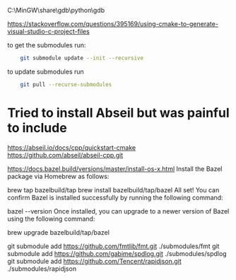 C:\MinGW\share\gdb\python\gdb

https://stackoverflow.com/questions/395169/using-cmake-to-generate-visual-studio-c-project-files

to get the submodules run:

```bash
	git submodule update --init --recursive
```

to update submodules run

```bash
	git pull --recurse-submodules
```

# Tried to install Abseil but was painful to include

https://abseil.io/docs/cpp/quickstart-cmake
https://github.com/abseil/abseil-cpp.git

https://docs.bazel.build/versions/master/install-os-x.html
Install the Bazel package via Homebrew as follows:

brew tap bazelbuild/tap
brew install bazelbuild/tap/bazel
All set! You can confirm Bazel is installed successfully by running the following command:

bazel --version
Once installed, you can upgrade to a newer version of Bazel using the following command:

brew upgrade bazelbuild/tap/bazel

git submodule add https://github.com/fmtlib/fmt.git ./submodules/fmt
git submodule add https://github.com/gabime/spdlog.git ./submodules/spdlog
git submodule add https://github.com/Tencent/rapidjson.git ./submodules/rapidjson
